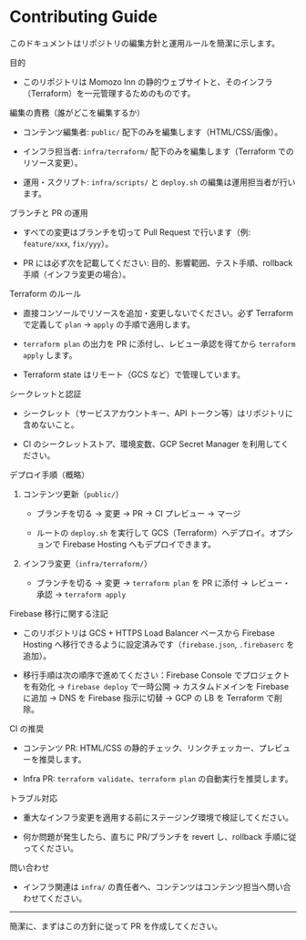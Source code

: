 # Contributing Guide

このドキュメントはリポジトリの編集方針と運用ルールを簡潔に示します。

目的

- このリポジトリは Momozo Inn の静的ウェブサイトと、そのインフラ（Terraform）を一元管理するためのものです。

編集の責務（誰がどこを編集するか）

- コンテンツ編集者: `public/` 配下のみを編集します（HTML/CSS/画像）。

- インフラ担当者: `infra/terraform/` 配下のみを編集します（Terraform でのリソース変更）。

- 運用・スクリプト: `infra/scripts/` と `deploy.sh` の編集は運用担当者が行います。

ブランチと PR の運用

- すべての変更はブランチを切って Pull Request で行います（例: `feature/xxx`, `fix/yyy`）。

- PR には必ず次を記載してください: 目的、影響範囲、テスト手順、rollback 手順（インフラ変更の場合）。

Terraform のルール

- 直接コンソールでリソースを追加・変更しないでください。必ず Terraform で定義して `plan` → `apply` の手順で適用します。

- `terraform plan` の出力を PR に添付し、レビュー承認を得てから `terraform apply` します。

- Terraform state はリモート（GCS など）で管理しています。

シークレットと認証

- シークレット（サービスアカウントキー、API トークン等）はリポジトリに含めないこと。

- CI のシークレットストア、環境変数、GCP Secret Manager を利用してください。

デプロイ手順（概略）

1. コンテンツ更新（`public/`）

   - ブランチを切る → 変更 → PR → CI プレビュー → マージ

   - ルートの `deploy.sh` を実行して GCS（Terraform）へデプロイ。オプションで Firebase Hosting へもデプロイできます。

2. インフラ変更（`infra/terraform/`）

   - ブランチを切る → 変更 → `terraform plan` を PR に添付 → レビュー・承認 → `terraform apply`

Firebase 移行に関する注記

- このリポジトリは GCS + HTTPS Load Balancer ベースから Firebase Hosting へ移行できるように設定済みです（`firebase.json`, `.firebaserc` を追加）。

- 移行手順は次の順序で進めてください：Firebase Console でプロジェクトを有効化 → `firebase deploy` で一時公開 → カスタムドメインを Firebase に追加 → DNS を Firebase 指示に切替 → GCP の LB を Terraform で削除。

CI の推奨

- コンテンツ PR: HTML/CSS の静的チェック、リンクチェッカー、プレビューを推奨します。

- Infra PR: `terraform validate`、`terraform plan` の自動実行を推奨します。

トラブル対応

- 重大なインフラ変更を適用する前にステージング環境で検証してください。

- 何か問題が発生したら、直ちに PR/ブランチを revert し、rollback 手順に従ってください。

問い合わせ

- インフラ関連は `infra/` の責任者へ、コンテンツはコンテンツ担当へ問い合わせてください。

---

簡潔に、まずはこの方針に従って PR を作成してください。
